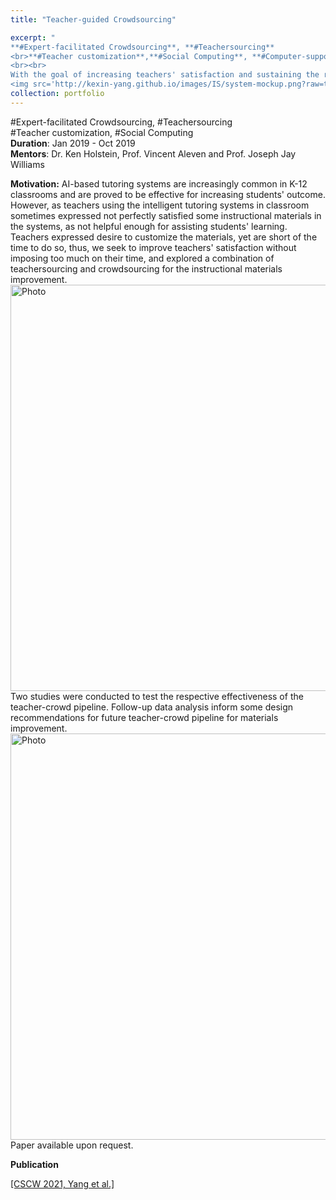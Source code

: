 ```yaml
---
title: "Teacher-guided Crowdsourcing" 

excerpt: "
**#Expert-facilitated Crowdsourcing**, **#Teachersourcing**
<br>**#Teacher customization**,**#Social Computing**, **#Computer-supported Cooperative Work**
<br><br>
With the goal of increasing teachers' satisfaction and sustaining the relevance of materials in intelligent tutoring system, without imposing too much time on the busy teachers, in this recent research, I studied how teachers might guide the crowd to perform improvement on existing instructional materials (on-demand hints) in a math intelligent tutoring system.<br>
<img src='http://kexin-yang.github.io/images/IS/system-mockup.png?raw=true' alt='Photo' style='width: 650px;'/>"  
collection: portfolio  
---
```

\#Expert-facilitated Crowdsourcing, \#Teachersourcing<br> 
\#Teacher customization, \#Social Computing<br>
**Duration**: Jan 2019 - Oct 2019<br>
**Mentors**: Dr. Ken Holstein, Prof. Vincent Aleven and Prof. Joseph Jay Williams

**Motivation:**
AI-based tutoring systems are increasingly common in K-12 classrooms and are proved to be effective for increasing students' outcome. 
However, as teachers using the intelligent tutoring systems in classroom sometimes expressed not perfectly satisfied some instructional materials in the systems, as not helpful enough for assisting students' learning.
Teachers expressed desire to customize the materials, yet are short of the time to do so, thus, we seek to improve teachers' satisfaction without imposing too much on their time, and explored a combination of teachersourcing and crowdsourcing for the instructional materials improvement.  <br>
<img src='http://kexin-yang.github.io/images/IS/system-mockup.png?raw=true' alt='Photo' style='width: 650px;'/>  <br>
Two studies were conducted to test the respective effectiveness of the teacher-crowd pipeline. Follow-up data analysis inform some design recommendations for future teacher-crowd pipeline for materials improvement.  <br>
<img src='http://kexin-yang.github.io/images/IS/two-version.png?raw=true' alt='Photo' style='width: 650px;'/>  <br>
Paper available upon request.

**Publication**

[[CSCW 2021, Yang et al.]](http://kexin-yang.github.io/files/cscw2021Yang.pdf)

